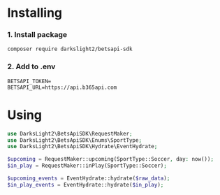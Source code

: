 # Installing

### 1. Install package
```shell
composer require darkslight2/betsapi-sdk
```
### 2. Add to .env 
```dotenv
BETSAPI_TOKEN=
BETSAPI_URL=https://api.b365api.com
```

# Using

```php
use DarksLight2\BetsApiSDK\RequestMaker;
use DarksLight2\BetsApiSDK\Enums\SportType;
use DarksLight2\BetsApiSDK\Hydrate\EventHydrate;

$upcoming = RequestMaker::upcoming(SportType::Soccer, day: now());
$in_play = RequestMaker::inPlay(SportType::Soccer);

$upcoming_events = EventHydrate::hydrate($raw_data);
$in_play_events = EventHydrate::hydrate($in_play);
```
